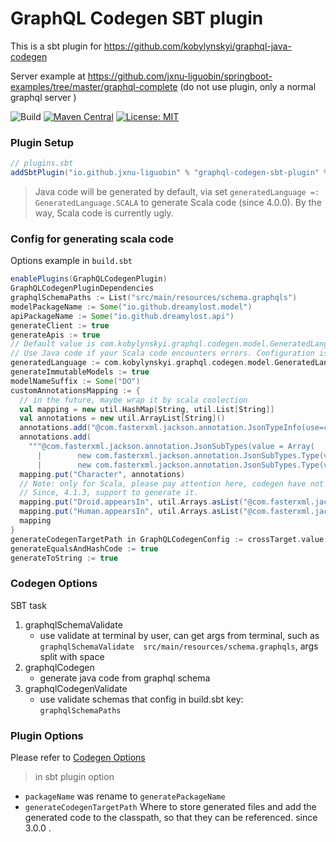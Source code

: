 # GraphQL Codegen SBT plugin #

This is a sbt plugin for https://github.com/kobylynskyi/graphql-java-codegen

Server example at https://github.com/jxnu-liguobin/springboot-examples/tree/master/graphql-complete (do not use plugin,
only a normal graphql server )

![Build](https://github.com/kobylynskyi/graphql-java-codegen/workflows/Build/badge.svg)
[![Maven Central](https://maven-badges.herokuapp.com/maven-central/io.github.jxnu-liguobin/graphql-codegen-sbt-plugin/badge.svg)](https://maven-badges.herokuapp.com/maven-central/io.github.jxnu-liguobin/graphql-codegen-sbt-plugin)
[![License: MIT](https://img.shields.io/badge/License-MIT-yellow.svg)](https://opensource.org/licenses/MIT)

### Plugin Setup

```scala
// plugins.sbt
addSbtPlugin("io.github.jxnu-liguobin" % "graphql-codegen-sbt-plugin" % "<version>") // since graphql-java-codegen V2.2.1
```

> Java code will be generated by default, via set `generatedLanguage =: GeneratedLanguage.SCALA` to generate Scala code (since 4.0.0). By the way, Scala code is currently ugly.

### Config for generating scala code

Options example in ```build.sbt```

```scala
enablePlugins(GraphQLCodegenPlugin)
GraphQLCodegenPluginDependencies
graphqlSchemaPaths := List("src/main/resources/schema.graphqls")
modelPackageName := Some("io.github.dreamylost.model")
apiPackageName := Some("io.github.dreamylost.api")
generateClient := true
generateApis := true
// Default value is com.kobylynskyi.graphql.codegen.model.GeneratedLanguage.JAVA to generate java codes
// Use Java code if your Scala code encounters errors. Configuration is the same. QAQ
generatedLanguage := com.kobylynskyi.graphql.codegen.model.GeneratedLanguage.SCALA
generateImmutableModels := true
modelNameSuffix := Some("DO")
customAnnotationsMapping := {
  // in the future, maybe wrap it by scala coolection
  val mapping = new util.HashMap[String, util.List[String]]
  val annotations = new util.ArrayList[String]()
  annotations.add("@com.fasterxml.jackson.annotation.JsonTypeInfo(use=com.fasterxml.jackson.annotation.JsonTypeInfo.Id.NAME, include=com.fasterxml.jackson.annotation.JsonTypeInfo.As.PROPERTY,property = \"__typename\")")
  annotations.add(
    """@com.fasterxml.jackson.annotation.JsonSubTypes(value = Array(
      |        new com.fasterxml.jackson.annotation.JsonSubTypes.Type(value = classOf[HumanDO], name = "Human"),
      |        new com.fasterxml.jackson.annotation.JsonSubTypes.Type(value = classOf[DroidDO], name = "Droid")))""".stripMargin)
  mapping.put("Character", annotations)
  // Note: only for Scala, please pay attention here, codegen have not generated `EpisodeDOTypeRefer.scala` class, so you should create it.
  // Since, 4.1.3, support to generate it.
  mapping.put("Droid.appearsIn", util.Arrays.asList("@com.fasterxml.jackson.module.scala.JsonScalaEnumeration(classOf[io.github.dreamylost.model.EpisodeDOTypeRefer])"))
  mapping.put("Human.appearsIn", util.Arrays.asList("@com.fasterxml.jackson.module.scala.JsonScalaEnumeration(classOf[io.github.dreamylost.model.EpisodeDOTypeRefer])"))
  mapping
}
generateCodegenTargetPath in GraphQLCodegenConfig := crossTarget.value / "src_managed_graphql_scala"
generateEqualsAndHashCode := true
generateToString := true
```

### Codegen Options

SBT task

1. graphqlSchemaValidate
    - use validate at terminal by user, can get args from terminal, such
      as `graphqlSchemaValidate  src/main/resources/schema.graphqls`, args split with space
2. graphqlCodegen
    - generate java code from graphql schema
3. graphqlCodegenValidate
    - use validate schemas that config in build.sbt key: `graphqlSchemaPaths`

### Plugin Options

Please refer to [Codegen Options](../../docs/codegen-options.md)

> in sbt plugin option

- `packageName` was rename to `generatePackageName`
- `generateCodegenTargetPath` Where to store generated files and add the generated code to the classpath, so that they
  can be referenced. since 3.0.0 .